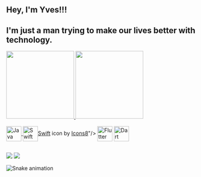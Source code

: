 ## Hey, I'm Yves!!!
## I'm just a man trying to make our lives better with technology.

 <div>
  <a href="https://github.com/yvesdeoliveira">
  <img height="180em" src="https://github-readme-stats.vercel.app/api?username=yves-oliveira&show_icons=true&theme=vue-dark&include_all_commits=false&count_private=true"/>
  <img height="180em" src="https://github-readme-stats.vercel.app/api/top-langs/?username=yves-oliveira&layout=compact&langs_count=6&theme=vue-dark&langs_count=8&hide=CMake,HTML,CSS,Ruby,Shell,C,Objective-C,Swift"/>
</div>
 
<div style="display: inline_block"><br>
   <img align="center" alt="Java" height="40" width="40" src="https://img.icons8.com/color/144/000000/java-coffee-cup-logo--v1.png"/>
   <img align="center" alt="Swift" height="40" width="40" src="<a target="_blank" href="https://icons8.com/icon/XH8DlMsSOmWT/swift">Swift</a> icon by <a target="_blank" href="https://icons8.com">Icons8</a>"/> 
   <img align="center" alt="Flutter" height="40" width="40" src="https://img.icons8.com/fluency/144/000000/flutter.png"/>
   <img align="center" alt="Dart" height="40" width="40" src="https://img.icons8.com/color/480/000000/dart.png"/>
</div>
  
  ##
 
<div> 
  <a href="https://www.linkedin.com/in/yvesdeoliveira/" target="_blank"><img src="https://img.shields.io/badge/-LinkedIn-%230077B5?style=for-the-badge&logo=linkedin&logoColor=white" target="_blank"></a> 
  <a href = "mailto:contact@yvesoliveira.com"><img src="https://img.shields.io/badge/-Gmail-%23333?style=for-the-badge&logo=gmail&logoColor=white" target="_blank"></a>

 
  ![Snake animation](https://github.com/yves-oliveira/yves-oliveira/blob/output/github-contribution-grid-snake.svg)
 
</div>


